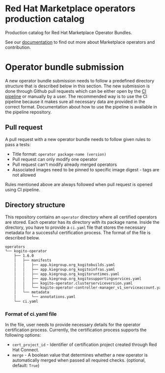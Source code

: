 # Red Hat Marketplace operators production catalog
Production catalog for Red Hat Marketplace Operator Bundles.

See our [documentation](https://redhat-openshift-ecosystem.github.io/operator-pipelines/) to
find out more about Marketplace operators and contribution.


# Operator bundle submission
A new operator bundle submission needs to follow a predefined directory
structure that is described below in this section. The new submission is
done through Github pull requests which can be either open by the [CI pipeline][ci-pipeline] or
manually by a user. The recommended way is to use the CI pipeline because it makes
sure all necessary data are provided in the correct format. Documentation about how
to use the pipeline is available in the pipeline repository.

## Pull request
A pull request with a new operator bundle needs to follow given rules to pass a tests:
 * Title format: `operator package-name (version)`
 * Pull request can only modify one operator
 * Pull request can't modify already merged operators
 * Associated images need to be pinned to specific image digest - tags are not allowed

Rules mentioned above are always followed when pull request is opened using CI pipeline.

## Directory structure
This repository contains an `operator` directory where all certified operators
are stored. Each operator has its directory with its package name. Inside the directory,
you have to provide a `ci.yaml` file that stores the necessary metadata for a successful
certification process. The format of the file is described below.

```bash
operators
└── kogito-operator
    ├── 1.6.0
    │   ├── manifests
    │   │   ├── app.kiegroup.org_kogitobuilds.yaml
    │   │   ├── app.kiegroup.org_kogitoinfras.yaml
    │   │   ├── app.kiegroup.org_kogitoruntimes.yaml
    │   │   ├── app.kiegroup.org_kogitosupportingservices.yaml
    │   │   ├── kogito-operator.clusterserviceversion.yaml
    │   │   └── kogito-operator-controller-manager_v1_serviceaccount.yaml
    │   └── metadata
    │       └── annotations.yaml
    └── ci.yaml
```

### Format of ci.yaml file
In the file, user needs to provide necessary details for the operator certification process.
Currently, the certification process supports the following options:

* `cert_project_id` - Identifier of certification project created through Red Hat Connect.
* `merge` - A boolean value that determines whether a new operator is automatically
merged when passed all required checks. (optional, default: `True`)

[ci-pipeline]:   https://github.com/redhat-openshift-ecosystem/operator-pipelines
